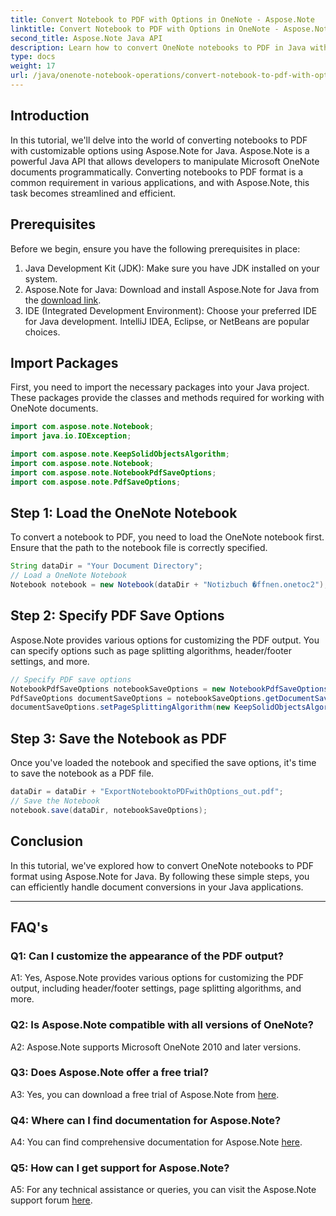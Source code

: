 ```yaml
---
title: Convert Notebook to PDF with Options in OneNote - Aspose.Note
linktitle: Convert Notebook to PDF with Options in OneNote - Aspose.Note
second_title: Aspose.Note Java API
description: Learn how to convert OneNote notebooks to PDF in Java with Aspose.Note. Customize options effortlessly for seamless integration.
type: docs
weight: 17
url: /java/onenote-notebook-operations/convert-notebook-to-pdf-with-options/
---
```

## Introduction

In this tutorial, we'll delve into the world of converting notebooks to PDF with customizable options using Aspose.Note for Java. Aspose.Note is a powerful Java API that allows developers to manipulate Microsoft OneNote documents programmatically. Converting notebooks to PDF format is a common requirement in various applications, and with Aspose.Note, this task becomes streamlined and efficient.

## Prerequisites

Before we begin, ensure you have the following prerequisites in place:

1. Java Development Kit (JDK): Make sure you have JDK installed on your system.
2. Aspose.Note for Java: Download and install Aspose.Note for Java from the [download link](https://releases.aspose.com/note/java/).
3. IDE (Integrated Development Environment): Choose your preferred IDE for Java development. IntelliJ IDEA, Eclipse, or NetBeans are popular choices.

## Import Packages

First, you need to import the necessary packages into your Java project. These packages provide the classes and methods required for working with OneNote documents.

```java
import com.aspose.note.Notebook;
import java.io.IOException;

import com.aspose.note.KeepSolidObjectsAlgorithm;
import com.aspose.note.Notebook;
import com.aspose.note.NotebookPdfSaveOptions;
import com.aspose.note.PdfSaveOptions;
```

## Step 1: Load the OneNote Notebook

To convert a notebook to PDF, you need to load the OneNote notebook first. Ensure that the path to the notebook file is correctly specified.

```java
String dataDir = "Your Document Directory";
// Load a OneNote Notebook
Notebook notebook = new Notebook(dataDir + "Notizbuch �ffnen.onetoc2");
```

## Step 2: Specify PDF Save Options

Aspose.Note provides various options for customizing the PDF output. You can specify options such as page splitting algorithms, header/footer settings, and more.

```java
// Specify PDF save options
NotebookPdfSaveOptions notebookSaveOptions = new NotebookPdfSaveOptions();
PdfSaveOptions documentSaveOptions = notebookSaveOptions.getDocumentSaveOptions();
documentSaveOptions.setPageSplittingAlgorithm(new KeepSolidObjectsAlgorithm());
```

## Step 3: Save the Notebook as PDF

Once you've loaded the notebook and specified the save options, it's time to save the notebook as a PDF file.

```java
dataDir = dataDir + "ExportNotebooktoPDFwithOptions_out.pdf";
// Save the Notebook
notebook.save(dataDir, notebookSaveOptions);
```

## Conclusion

In this tutorial, we've explored how to convert OneNote notebooks to PDF format using Aspose.Note for Java. By following these simple steps, you can efficiently handle document conversions in your Java applications.

---

## FAQ's

### Q1: Can I customize the appearance of the PDF output?

A1: Yes, Aspose.Note provides various options for customizing the PDF output, including header/footer settings, page splitting algorithms, and more.

### Q2: Is Aspose.Note compatible with all versions of OneNote?

A2: Aspose.Note supports Microsoft OneNote 2010 and later versions.

### Q3: Does Aspose.Note offer a free trial?

A3: Yes, you can download a free trial of Aspose.Note from [here](https://releases.aspose.com/).

### Q4: Where can I find documentation for Aspose.Note?

A4: You can find comprehensive documentation for Aspose.Note [here](https://reference.aspose.com/note/java/).

### Q5: How can I get support for Aspose.Note?

A5: For any technical assistance or queries, you can visit the Aspose.Note support forum [here](https://forum.aspose.com/c/note/28).
